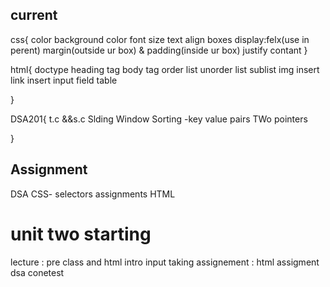 ## current 

css{
	color
	background color
	font size
	text align
	boxes
	display:felx(use in perent)
	margin(outside ur box) & padding(inside ur box)
	justify contant	
}

html{
	doctype
	heading tag
	body tag
	order list 
	unorder list
	sublist
	img insert
	link insert
	input field
	table
	
}

DSA201{
	t.c &&s.c
	Slding Window
	Sorting
	-key value pairs
	TWo pointers

}

## Assignment


DSA
CSS- selectors assignments
HTML



# unit two starting 

lecture  : pre class and html intro
            input taking 
assignement : html assigment
              dsa conetest
              

              
